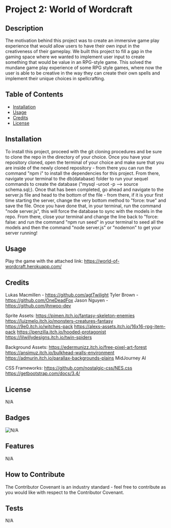 # Project 2: World of Wordcraft

## Description

The motivation behind this project was to create an immersive game play experience that would allow users to have their own input in the creativeness of their gameplay.
We built this project to fill a gap in the gaming space where we wanted to implement user input to create something that would be value in an RPG-style game.
This solved the mundane game play experience of some RPG style games, where now the user is able to be creative in the way they can create their own spells and implement their unique choices in spellcrafting.

## Table of Contents

-   [Installation](#installation)
-   [Usage](#usage)
-   [Credits](#credits)
-   [License](#license)

## Installation

To install this project, proceed with the git cloning procedures and be sure to clone the repo in the directory of your choice. Once you have your repository cloned, open the terminal of your choice and make sure that you are inside of the newly cloned repository - from there you can run the command "npm i" to install the dependencies for this project. From there, navigate your terminal to the db(database) folder to run your sequel commands to create the database ("mysql -uroot -p --> source schema.sql;). Once that has been completed, go ahead and navigate to the server.js file and head to the bottom of the file - from there, if it is your first time starting the server, change the very bottom method to "force: true" and save the file. Once you have done that, in your terminal, run the command "node server.js", this will force the database to sync with the models in the repo. From there, close your terminal and change the line back to "force: false: and run the command "npm run seed" in your terminal to seed all the models and then the command "node server.js" or "nodemon" to get your server running!

## Usage

Play the game with the attached link:
https://world-of-wordcraft.herokuapp.com/

## Credits

Lukas Macmillen - https://github.com/agtTwilight
Tyler Brown - https://github.com/OneDeadFox
Jason Nguyen - https://github.com/jhnwoo-dev

Sprite Assets:
https://pimen.itch.io/fantasy-skeleton-enemies
https://luizmelo.itch.io/monsters-creatures-fantasy
https://9e0.itch.io/witches-pack
https://alexs-assets.itch.io/16x16-rpg-item-pack
https://penzilla.itch.io/hooded-protagonist
https://lilwillydesigns.itch.io/twin-spiders

Background Assets:
https://edermunizz.itch.io/free-pixel-art-forest
https://ansimuz.itch.io/bulkhead-walls-environment
https://admurin.itch.io/parallax-backgrounds-plains
MidJourney AI

CSS Frameworks:
https://github.com/nostalgic-css/NES.css
https://getbootstrap.com/docs/3.4/

## License

N/A

## Badges

![N/A](https://img.shields.io/badge/none-%20-blue)

## Features

N/A

## How to Contribute

The Contributor Covenant is an industry standard - feel free to contribute as you would like with respect to the Contributor Covenant.

## Tests

N/A
